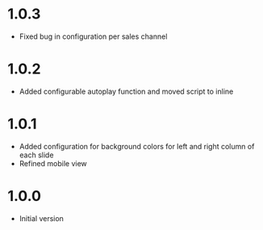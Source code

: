 # 1.0.3
- Fixed bug in configuration per sales channel

# 1.0.2
- Added configurable autoplay function and moved script to inline

# 1.0.1
- Added configuration for background colors for left and right column of each slide
- Refined mobile view

# 1.0.0
- Initial version
